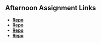 ## Afternoon Assignment Links

* **[Repo](https://github.com/Skylerjkinney/gamenightrealvrs)**
* **[Repo](https://github.com/Skylerjkinney/vender)**
* **[Repo](https://github.com/Skylerjkinney/gregslist)**
* **[Repo](https://github.com/Josh-Decime/Lab-Jungle)**
